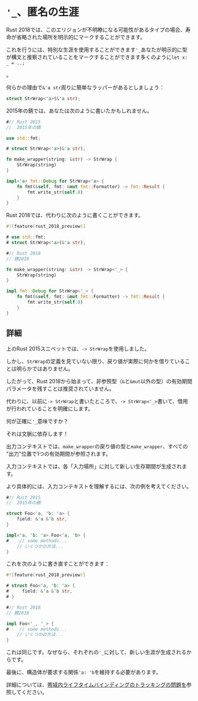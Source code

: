 # <!--`'_`, the anonymous lifetime--> `'_`、匿名の生涯

<!--Rust 2018 allows you to explicitly mark where a lifetime is elided, for types where this elision might otherwise be unclear.-->
Rust 2018では、このエリジョンが不明瞭になる可能性があるタイプの場合、寿命が省略された場所を明示的にマークすることができます。
<!--To do this, you can use the special lifetime `'_` much like you can explicitly mark that a type is inferred with the syntax `let x: _ = ..;`-->
これを行うには、特別な生涯を使用することができます`'_`あなたが明示的に型が構文と推察されていることをマークすることができます多くのように`let x: _ = ..;`
<!--.-->
。

<!--Let's say, for whatever reason, that we have a simple wrapper around `&'a str`:-->
何らかの理由で`&'a str`周りに簡単なラッパーがあるとしましょう：

```rust
struct StrWrap<'a>(&'a str);
```

<!--In Rust 2015, you might have written:-->
2015年の錆では、あなたは次のように書いたかもしれません。

```rust
#// Rust 2015
//  2015年の錆

use std::fmt;

# struct StrWrap<'a>(&'a str);

fn make_wrapper(string: &str) -> StrWrap {
    StrWrap(string)
}

impl<'a> fmt::Debug for StrWrap<'a> {
    fn fmt(&self, fmt: &mut fmt::Formatter) -> fmt::Result {
        fmt.write_str(self.0)
    }
}
```

<!--In Rust 2018, you can instead write:-->
Rust 2018では、代わりに次のように書くことができます。

```rust
#![feature(rust_2018_preview)]

# use std::fmt;
# struct StrWrap<'a>(&'a str);

#// Rust 2018
// 錆2018

fn make_wrapper(string: &str) -> StrWrap<'_> {
    StrWrap(string)
}

impl fmt::Debug for StrWrap<'_> {
    fn fmt(&self, fmt: &mut fmt::Formatter) -> fmt::Result {
        fmt.write_str(self.0)
    }
}
```

## <!--More details--> 詳細

<!--In the Rust 2015 snippet above, we've used `-> StrWrap`.-->
上のRust 2015スニペットでは、`-> StrWrap`を使用しました。
<!--However, unless you take a look at the definition of `StrWrap`, it is not clear that the returned value is actually borrowing something.-->
しかし、`StrWrap`の定義を見ていない限り、戻り値が実際に何かを借りていることは明らかではありません。
<!--Therefore, starting with Rust 2018, it is deprecated to leave off the lifetime parameters for non-reference-types (types other than `&` and `&mut`).-->
したがって、Rust 2018から始まって、非参照型（`&`と`&mut`以外の型）の有効期間パラメータを残すことは推奨されていません。
<!--Instead, where you previously wrote `-> StrWrap`, you should now write `-> StrWrap<'_>`, making clear that borrowing is occurring.-->
代わりに、以前に`-> StrWrap`と書いたところで、`-> StrWrap<'_>`書いて、借用が行われていることを明確にします。

<!--What exactly does `'_` mean?-->
何が正確に`'_`意味ですか？
<!--It depends on the context!-->
それは文脈に依存します！
<!--In output contexts, as in the return type of `make_wrapper`, it refers to a single lifetime for all "output"locations.-->
出力コンテキストでは、`make_wrapper`の戻り値の型と`make_wrapper`、すべての "出力"位置で1つの有効期間が参照されます。
<!--In input contexts, a fresh lifetime is generated for each "input location".-->
入力コンテキストでは、各「入力場所」に対して新しい生存期間が生成されます。
<!--More concretely, to understand input contexts, consider the following example:-->
より具体的には、入力コンテキストを理解するには、次の例を考えてください。

```rust
#// Rust 2015
//  2015年の錆

struct Foo<'a, 'b: 'a> {
    field: &'a &'b str,
}

impl<'a, 'b: 'a> Foo<'a, 'b> {
#    // some methods...
    // いくつかの方法...
}
```

<!--We can rewrite this as:-->
これを次のように書き直すことができます：

```rust
#![feature(rust_2018_preview)]

# struct Foo<'a, 'b: 'a> {
#     field: &'a &'b str,
# }

#// Rust 2018
// 錆2018

impl Foo<'_, '_> {
#    // some methods...
    // いくつかの方法...
}
```

<!--This is the same, because for each `'_`, a fresh lifetime is generated.-->
これは同じです。なぜなら、それぞれの`'_`に対して、新しい生涯が生成されるからです。
<!--Finally, the relationship `'a: 'b` which the struct requires must be upheld.-->
最後に、構造体が要求する関係`'a: 'b`を維持する必要があります。

<!--For more details, see the [tracking issue on In-band lifetime bindings](https://github.com/rust-lang/rust/issues/44524).-->
詳細については、[帯域内ライフタイムバインディングのトラッキングの問題を](https://github.com/rust-lang/rust/issues/44524)参照してください。
